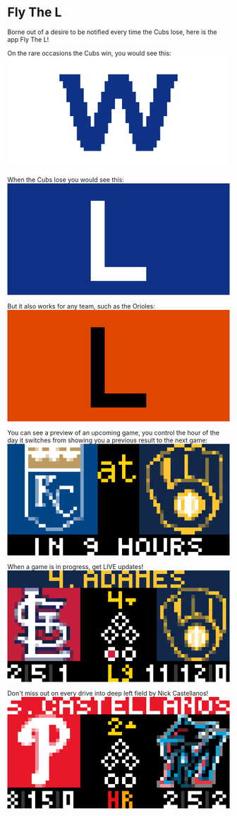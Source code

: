 # Fly The L

Borne out of a desire to be notified every time the Cubs lose, here is the app Fly The L!

On the rare occasions the Cubs win, you would see this:
![Cubs Win](W.gif)

When the Cubs lose you would see this:
![Cubs Lose](CubsL.gif)

But it also works for any team, such as the Orioles:
![Orioles Lose](OriolesL.gif)

You can see a preview of an upcoming game, you control the hour of the day it switches from showing you a previous result to the next game:
![Preview](preview.gif)

When a game is in progress, get LIVE updates!
![In-game updates](in-game-updates.gif)

Don't miss out on every drive into deep left field by Nick Castellanos!
![Castellanos](castellanos.gif)
